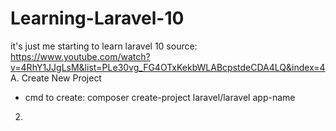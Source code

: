 # Learning-Laravel-10
it's just me starting to learn laravel 10
source: https://www.youtube.com/watch?v=4RhY1JJgLsM&list=PLe30vg_FG4OTxKekbWLABcpstdeCDA4LQ&index=4
A. Create New Project
   - cmd to create: composer create-project laravel/laravel app-name
2. 
